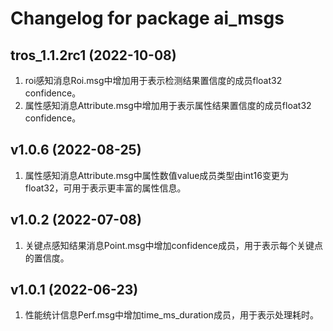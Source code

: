 # Changelog for package ai_msgs

tros_1.1.2rc1 (2022-10-08)
------------------
1. roi感知消息Roi.msg中增加用于表示检测结果置信度的成员float32 confidence。
2. 属性感知消息Attribute.msg中增加用于表示属性结果置信度的成员float32 confidence。

v1.0.6 (2022-08-25)
------------------
1. 属性感知消息Attribute.msg中属性数值value成员类型由int16变更为float32，可用于表示更丰富的属性信息。

v1.0.2 (2022-07-08)
------------------
1. 关键点感知结果消息Point.msg中增加confidence成员，用于表示每个关键点的置信度。

v1.0.1 (2022-06-23)
------------------
1. 性能统计信息Perf.msg中增加time_ms_duration成员，用于表示处理耗时。
